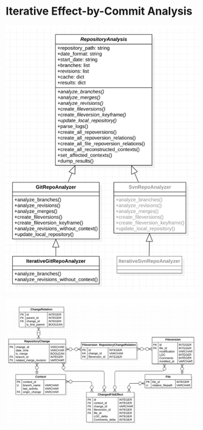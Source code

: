 # Iterative Effect-by-Commit Analysis

![UML-Class-Diagram](architecture/UML-Class-Diagram.png)

![ER-Modell](architecture/ER-Modell.png)